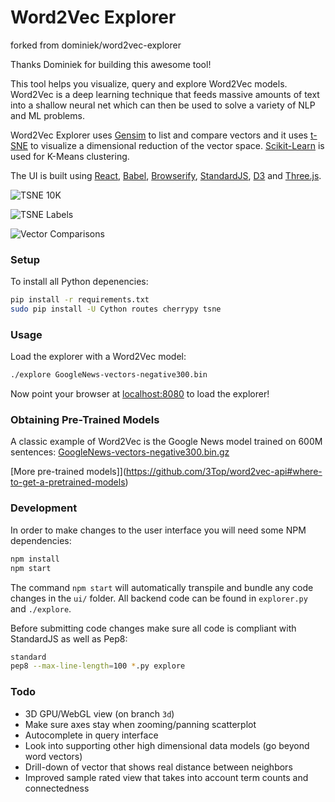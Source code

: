 
# Word2Vec Explorer

forked from dominiek/word2vec-explorer

Thanks Dominiek for building this awesome tool!

This tool helps you visualize, query and explore Word2Vec models. Word2Vec is a deep learning technique that feeds massive amounts of text into a shallow neural net which can then be used to solve a variety of NLP and ML problems.

Word2Vec Explorer uses [Gensim](https://github.com/piskvorky/gensim) to list and compare vectors and it uses [t-SNE](https://github.com/danielfrg/tsne) to visualize a dimensional reduction of the vector space. [Scikit-Learn](http://scikit-learn.org/stable/) is used for K-Means clustering.

The UI is built using [React](https://facebook.github.io/react/), [Babel](https://babeljs.io/), [Browserify](http://browserify.org/), [StandardJS](http://standardjs.com/), [D3](http://d3js.org) and [Three.js](http://threejs.org).

![TSNE 10K](https://raw.githubusercontent.com/dominiek/word2vec-explorer/master/public/screenshots/tsne-10k.png?token=AABIgK4MtRPmjZz5pWmdlLwlZtC8-hBqks5W6aenwA%3D%3D)

![TSNE Labels](https://raw.githubusercontent.com/dominiek/word2vec-explorer/master/public/screenshots/tsne-labels.png?token=AABIgEjLDw4w_O1CWfaLvQwSoroJUHhDks5W6ahRwA%3D%3D)

![Vector Comparisons](https://raw.githubusercontent.com/dominiek/word2vec-explorer/master/public/screenshots/vector-comparison.png?token=AABIgEz7KfbtSuys4yjTW9Un3QoQ4BJLks5W6ahrwA%3D%3D)

### Setup

To install all Python depenencies:

```bash
pip install -r requirements.txt
sudo pip install -U Cython routes cherrypy tsne 
```

### Usage

Load the explorer with a Word2Vec model:

```bash
./explore GoogleNews-vectors-negative300.bin
```

Now point your browser at [localhost:8080](http://localhost:8080/) to load the explorer!

### Obtaining Pre-Trained Models

A classic example of Word2Vec is the Google News model trained on 600M sentences: [GoogleNews-vectors-negative300.bin.gz](https://drive.google.com/file/d/0B7XkCwpI5KDYNlNUTTlSS21pQmM/edit?usp=sharing)

[More pre-trained models]](https://github.com/3Top/word2vec-api#where-to-get-a-pretrained-models)

### Development

In order to make changes to the user interface you will need some NPM dependencies:

```bash
npm install
npm start
```

The command `npm start` will automatically transpile and bundle any code changes in the `ui/` folder. All backend code can be found in `explorer.py` and `./explore`.

Before submitting code changes make sure all code is compliant with StandardJS as well as Pep8:

```bash
standard
pep8 --max-line-length=100 *.py explore
```

### Todo

- 3D GPU/WebGL view (on branch `3d`)
- Make sure axes stay when zooming/panning scatterplot
- Autocomplete in query interface
- Look into supporting other high dimensional data models (go beyond word vectors)
- Drill-down of vector that shows real distance between neighbors
- Improved sample rated view that takes into account term counts and connectedness
